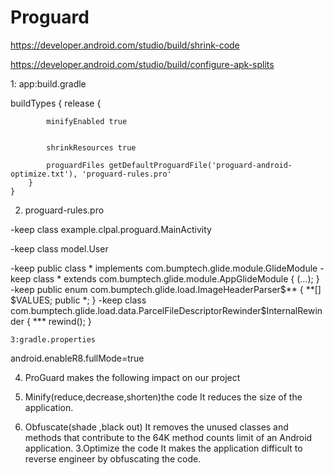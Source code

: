 # Proguard
https://developer.android.com/studio/build/shrink-code


https://developer.android.com/studio/build/configure-apk-splits

1: app:build.gradle

buildTypes {
        release {
        
        
            minifyEnabled true
            
            
            shrinkResources true

            proguardFiles getDefaultProguardFile('proguard-android-optimize.txt'), 'proguard-rules.pro'
        }
    }


2. proguard-rules.pro

-keep class  example.clpal.proguard.MainActivity

-keep class model.User


-keep public class * implements com.bumptech.glide.module.GlideModule
-keep class * extends com.bumptech.glide.module.AppGlideModule {
 <init>(...);
}
-keep public enum com.bumptech.glide.load.ImageHeaderParser$** {
  **[] $VALUES;
  public *;
}
-keep class com.bumptech.glide.load.data.ParcelFileDescriptorRewinder$InternalRewinder {
  *** rewind();
}
        
        
    3:gradle.properties
android.enableR8.fullMode=true
        
        
        
        
4. ProGuard makes the following impact on our project    

1. Minify(reduce,decrease,shorten)the code  It reduces the size of the application.
2. Obfuscate(shade ,black out) It removes the unused classes and methods that contribute to the 64K method counts limit of an Android application.
3.Optimize the code  It makes the application difficult to reverse engineer by obfuscating the code.
    
